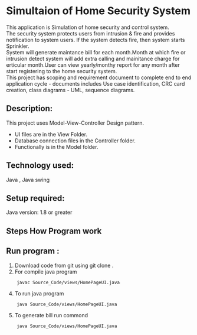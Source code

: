 # Simultaion of Home Security System

This application is Simulation of home security and control system. <br />The security system protects users from intrusion & fire and provides notification to system users. If the system detects fire, then system starts Sprinkler.<br /> System will generate maintance bill for each month.Month at which fire or intrusion detect system will add extra calling and mainitance charge for erticular month.User can view yearly/monthy report for any month after start registering to the home security system.<br />
This project has scoping and requirement document to complete end to end application cycle - 
documents includes Use case identification, CRC card creation, class diagrams - UML, sequence 
diagrams.<br />

## Description: 
This project uses Model-View-Controller Design pattern.<br />
* UI files are in the View Folder.<br />
* Database connection files in the Controller folder.<br />
* Functionally is in the Model folder.<br />

## Technology used: <br />
Java , Java swing <br />

## Setup required:<br />
Java version: 1.8 or greater<br />
## Steps How Program work

## Run program : <br />
1. Download code from git  using  git clone .
2. For  compile java program 
```
	javac Source_Code/views/HomePageUI.java
```	
4. To run java program 
```
	java Source_Code/views/HomePageUI.java
```
5. To generate bill run commond
```
	java Source_Code/views/HomePageUI.java
```

